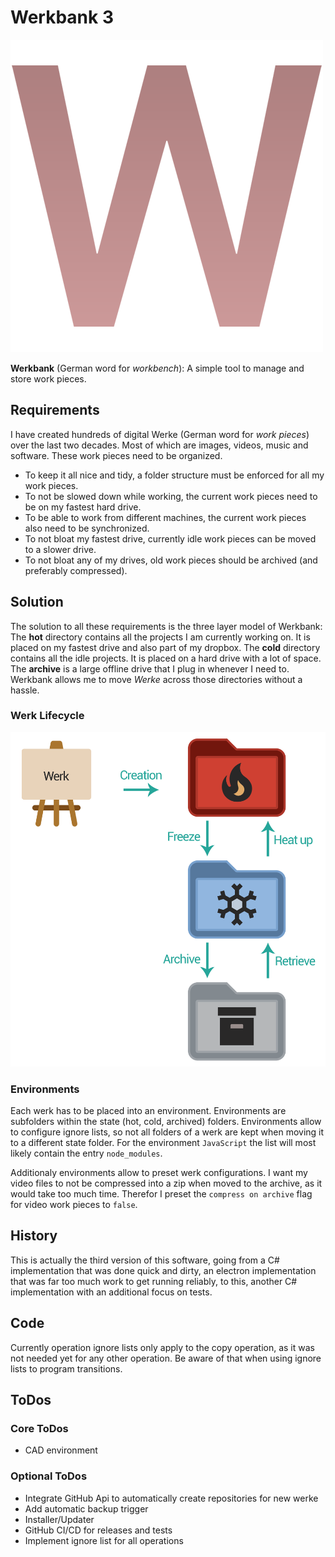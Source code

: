 # Werkbank 3

![Logo](logo-500.png)

**Werkbank** (German word for *workbench*): A simple tool to manage and store work pieces.

## Requirements

I have created hundreds of digital Werke (German word for *work pieces*) over the last two decades. Most of which are images, videos, music and software. These work pieces need to be organized.

- To keep it all nice and tidy, a folder structure must be enforced for all my work pieces.
- To not be slowed down while working, the current work pieces need to be on my fastest hard drive.
- To be able to work from different machines, the current work pieces also need to be synchronized.
- To not bloat my fastest drive, currently idle work pieces can be moved to a slower drive.
- To not bloat any of my drives, old work pieces should be archived (and preferably compressed).

## Solution

The solution to all these requirements is the three layer model of Werkbank: The **hot** directory contains all the projects I am currently working on. It is placed on my fastest drive and also part of my dropbox. The **cold** directory contains all the idle projects. It is placed on a hard drive with a lot of space. The **archive** is a large offline drive that I plug in whenever I need to.
Werkbank allows me to move *Werke* across those directories without a hassle.

### Werk Lifecycle

![werk lifecycle](docs/werk_lifecycle.png)

### Environments

Each werk has to be placed into an environment. Environments are subfolders within the state (hot, cold, archived) folders. Environments allow to configure ignore lists, so not all folders of a werk are kept when moving it to a different state folder. For the environment `JavaScript` the list will most likely contain the entry `node_modules`.

Additionaly environments allow to preset werk configurations. I want my video files to not be compressed into a zip when moved to the archive, as it would take too much time. Therefor I preset the `compress on archive` flag for video work pieces to `false`.

## History

This is actually the third version of this software, going from a C# implementation that was done quick and dirty, an electron implementation that was far too much work to get running reliably, to this, another C# implementation with an additional focus on tests.

## Code

Currently operation ignore lists only apply to the copy operation, as it was not needed yet for any other operation. Be aware of that when using ignore lists to program transitions.

## ToDos

### Core ToDos

- CAD environment

### Optional ToDos

- Integrate GitHub Api to automatically create repositories for new werke
- Add automatic backup trigger
- Installer/Updater
- GitHub CI/CD for releases and tests
- Implement ignore list for all operations
